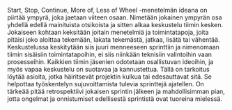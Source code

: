Start, Stop, Continue, More of, Less of Wheel -menetelmän ideana on piirtää ympyrä, joka jaetaan viiteen osaan. Nimetään jokainen ympyrän osa yhdellä edellä mainituista otsikoista ja sitten alkaa keskustelu tiimin kesken. Jokaiseen kohtaan keksitään joitain menetelmiä ja toimintatapoja, joita pitäisi joko aloittaa tekemään, lakata tekemästä, jatkaa, lisätä tai vähentää. Keskustelussa keskitytään siis juuri menneeseen sprinttiin ja nimenomaan tiimin sisäisiin toimintatapoihin, ei siis niinkään teknisiin valintoihin vaan prosesseihin. Kaikkien tiimin jäsenien odotetaan osallistuvan ideoihin, ja myös vapaa keskustelu on suotavaa ja kannustettua. Tällä on tarkoitus löytää asioita, jotka häiritsevät projektin kulkua tai edesauttavat sitä. Se helpottaa työskentelyn sujuvoittamista tulevia sprinttejä ajatellen. On tärkeää pitää retrospektiivi jokaisen sprintin jälkeen ja mahdollisimman pian, jotta ongelmat ja onnistumiset edellisestä sprintistä ovat tuoreina mielessä.
